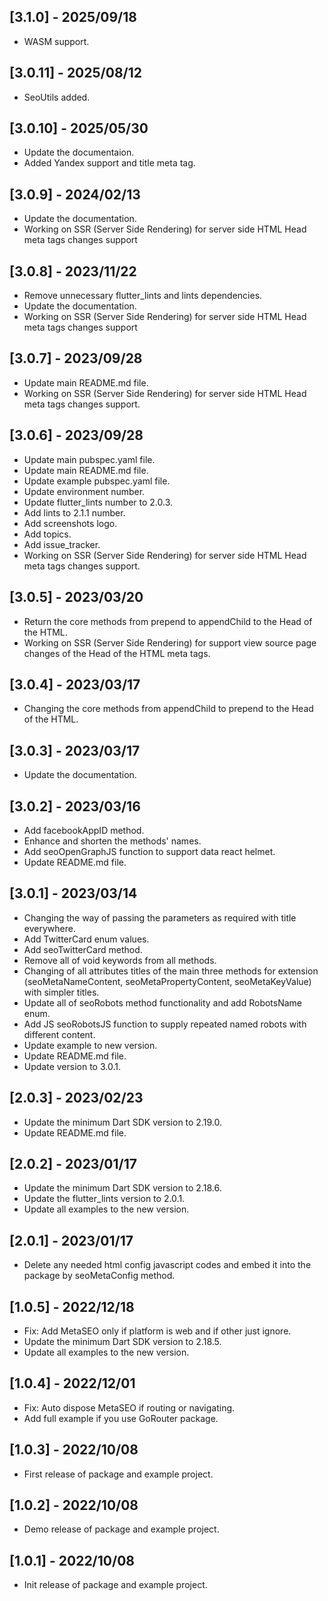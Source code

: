 ## [3.1.0] - 2025/09/18

* WASM support.

## [3.0.11] - 2025/08/12

* SeoUtils added.

## [3.0.10] - 2025/05/30

* Update the documentaion.
* Added Yandex support and title meta tag.

## [3.0.9] - 2024/02/13

* Update the documentation.
* Working on SSR (Server Side Rendering) for server side HTML Head meta tags changes support

## [3.0.8] - 2023/11/22

* Remove unnecessary flutter_lints and lints dependencies.
* Update the documentation.
* Working on SSR (Server Side Rendering) for server side HTML Head meta tags changes support

## [3.0.7] - 2023/09/28

* Update main README.md file.
* Working on SSR (Server Side Rendering) for server side HTML Head meta tags changes support.

## [3.0.6] - 2023/09/28

* Update main pubspec.yaml file.
* Update main README.md file.
* Update example pubspec.yaml file.
* Update environment number.
* Update flutter_lints number to 2.0.3.
* Add lints to 2.1.1 number.
* Add screenshots logo.
* Add topics.
* Add issue_tracker.
* Working on SSR (Server Side Rendering) for server side HTML Head meta tags changes support.

## [3.0.5] - 2023/03/20

* Return the core methods from prepend to appendChild to the Head of the HTML.
* Working on SSR (Server Side Rendering) for support view source page changes of the Head of the HTML  meta tags.

## [3.0.4] - 2023/03/17

* Changing the core methods from appendChild to prepend to the Head of the HTML.

## [3.0.3] - 2023/03/17

* Update the documentation.

## [3.0.2] - 2023/03/16

* Add facebookAppID method.
* Enhance and shorten the methods' names.
* Add seoOpenGraphJS function to support data react helmet.
* Update README.md file.

## [3.0.1] - 2023/03/14

* Changing the way of passing the parameters as required with title everywhere.
* Add TwitterCard enum values.
* Add seoTwitterCard method.
* Remove all of void keywords from all methods.
* Changing of all attributes titles of the main three methods for extension (seoMetaNameContent, seoMetaPropertyContent, seoMetaKeyValue) with simpler titles.
* Update all of seoRobots method functionality and add RobotsName enum.
* Add JS seoRobotsJS function to supply repeated named robots with different content.
* Update example to new version.
* Update README.md file.
* Update version to 3.0.1.

## [2.0.3] - 2023/02/23

* Update the minimum Dart SDK version to 2.19.0.
* Update README.md file.

## [2.0.2] - 2023/01/17

* Update the minimum Dart SDK version to 2.18.6.
* Update the flutter_lints version to 2.0.1.
* Update all examples to the new version.

## [2.0.1] - 2023/01/17

* Delete any needed html config javascript codes and embed it into the package by seoMetaConfig method.

## [1.0.5] - 2022/12/18

* Fix: Add MetaSEO only if platform is web and if other just ignore.
* Update the minimum Dart SDK version to 2.18.5.
* Update all examples to the new version.

## [1.0.4] - 2022/12/01

* Fix: Auto dispose MetaSEO if routing or navigating.
* Add full example if you use GoRouter package.

## [1.0.3] - 2022/10/08

* First release of package and example project.

## [1.0.2] - 2022/10/08

* Demo release of package and example project.

## [1.0.1] - 2022/10/08

* Init release of package and example project.
